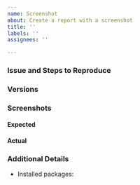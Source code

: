 ```yaml
---
name: Screenshot
about: Create a report with a screenshot
title: ''
labels: ''
assignees: ''

---
```


### Issue and Steps to Reproduce
<!-- Describe your issue and tell us how to reproduce it (include any useful information). -->

### Versions

### Screenshots

#### Expected

#### Actual

### Additional Details
* Installed packages: